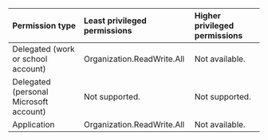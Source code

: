 |Permission type|Least privileged permissions|Higher privileged permissions|
|:---|:---|:---|
|Delegated (work or school account)|Organization.ReadWrite.All|Not available.|
|Delegated (personal Microsoft account)|Not supported.|Not supported.|
|Application|Organization.ReadWrite.All|Not available.|